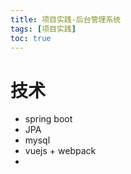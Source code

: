 ```yaml
---
title: 项目实践-后台管理系统
tags: [项目实践]
toc: true
---
```


# 技术
- spring boot
- JPA
- mysql
- vuejs + webpack
- 

# 